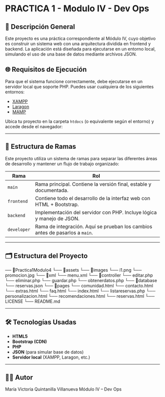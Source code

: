 # PRACTICA 1 - Modulo IV - Dev Ops

## 📌 Descripción General

Este proyecto es una práctica correspondiente al Módulo IV, cuyo objetivo es construir un sistema web con una arquitectura dividida en frontend y backend. La aplicación está diseñada para ejecutarse en un entorno local, simulando el uso de una base de datos mediante archivos JSON.


## 🌐 Requisitos de Ejecución

Para que el sistema funcione correctamente, debe ejecutarse en un servidor local que soporte PHP. Puedes usar cualquiera de los siguientes entornos:

- [XAMPP](https://www.apachefriends.org/index.html)
- [Laragon](https://laragon.org/)
- [MAMP](https://www.mamp.info/)

Ubica tu proyecto en la carpeta `htdocs` (o equivalente según el entorno) y accede desde el navegador:


---

## 🌿 Estructura de Ramas

Este proyecto utiliza un sistema de ramas para separar las diferentes áreas de desarrollo y mantener un flujo de trabajo organizado:

| Rama     | Rol                                                                 |
|----------|----------------------------------------------------------------------|
| `main`   | Rama principal. Contiene la versión final, estable y documentada.   |
| `frontend` | Contiene todo el desarrollo de la interfaz web con HTML + Bootstrap. |
| `backend`  | Implementación del servidor con PHP. Incluye lógica y manejo de JSON. |
| `developer`      | Rama de integración. Aquí se prueban los cambios antes de pasarlos a `main`. |

---

## 🗂️ Estructura del Proyecto

── 📁Practica1Modulo4
    └── 📁assets
        └── 📁images
            └── i1.png
            └── promocion.jpg
        └── 📁xml
            └── menu.xml
    └── 📁controller
        └── editar.php
        └── eliminar.php
        └── guardar.php
        └── obtenerdatos.php
    └── 📁database
        └── reservas.json
    └── 📁pages
        └── comunidad.html
        └── contacto.html
        └── extras.html
        └── faq.html
        └── index.html
        └── listareservas.php
        └── personalizacion.html
        └── recomendaciones.html
        └── reservas.html
    └── LICENSE
    └── README.md


---

## 🛠 Tecnologías Usadas

- **HTML5**
- **Bootstrap (CDN)**
- **PHP**
- **JSON** (para simular base de datos)
- **Servidor local** (XAMPP, Laragon, etc.)

---

## 👨‍💻 Autor

María Victoria Quintanilla Villanueva 
Módulo IV – Dev Ops 

